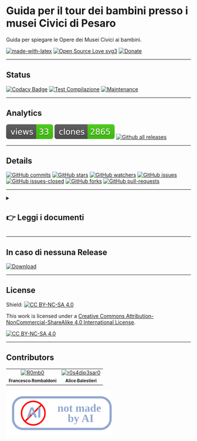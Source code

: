 # Guida per il tour dei bambini presso i musei Civici di Pesaro

Guida per spiegare le Opere dei Musei Civici ai bambini.

[![made-with-latex](https://img.shields.io/badge/Made%20with-LaTeX-1f425f.svg)](https://www.latex-project.org/)
[![Open Source Love svg3](https://badges.frapsoft.com/os/v3/open-source.svg?v=103)](https://github.com/Pomodoro-Musei-di-Pesaro/Guida-per-Tour-Bambini-Musei-Civici)
[![Donate](https://img.shields.io/badge/PayPal-Donate%20to%20Author-blue.svg)](http://paypal.me/R0mb0)

---

## Status

[![Codacy Badge](https://app.codacy.com/project/badge/Grade/6bd081e10fa044f28f6f18ea97f8cdcc)](https://app.codacy.com/gh/Pomodoro-Musei-di-Pesaro/Guida-per-Tour-Bambini-Musei-Civici/dashboard?utm_source=gh&utm_medium=referral&utm_content=&utm_campaign=Badge_grade)
[![Test Compilazione](https://github.com/Pomodoro-Musei-di-Pesaro/Guida-per-Tour-Bambini-Musei-Civici/actions/workflows/LaTeX_Action.yml/badge.svg?branch=main&event=push)](https://github.com/Pomodoro-Musei-di-Pesaro/Guida-per-Tour-Bambini-Musei-Civici/actions/workflows/LaTeX_Action.yml)
[![Maintenance](https://img.shields.io/badge/Maintained%3F-yes-green.svg)](https://github.com/Pomodoro-Musei-di-Pesaro/Guida-per-Tour-Bambini-Musei-Civici)

---

## Analytics

[![views](https://raw.githubusercontent.com/Pomodoro-Musei-di-Pesaro/Guida-per-Tour-Bambini-Musei-Civici/traffic/traffic-Guida-per-Tour-Bambini-Musei-Civici/views.svg)](https://github.com/Pomodoro-Musei-di-Pesaro/Guida-per-Tour-Bambini-Musei-Civici)
[![clones](https://raw.githubusercontent.com/Pomodoro-Musei-di-Pesaro/Guida-per-Tour-Bambini-Musei-Civici/traffic/traffic-Guida-per-Tour-Bambini-Musei-Civici/clones.svg)](https://github.com/Pomodoro-Musei-di-Pesaro/Guida-per-Tour-Bambini-Musei-Civici)
[![Github all releases](https://img.shields.io/github/downloads/Pomodoro-Musei-di-Pesaro/Guida-per-Tour-Bambini-Musei-Civici/total.svg)](https://GitHub.com/Pomodoro-Musei-di-Pesaro/Guida-per-Tour-Bambini-Musei-Civici/releases/)

---

## Details

[![GitHub commits](https://badgen.net/github/commits/Pomodoro-Musei-di-Pesaro/Guida-per-Tour-Bambini-Musei-Civici)](https://GitHub.com/Pomodoro-Musei-di-Pesaro/Guida-per-Tour-Bambini-Musei-Civici/commit/)
[![GitHub stars](https://badgen.net/github/stars/Pomodoro-Musei-di-Pesaro/Guida-per-Tour-Bambini-Musei-Civici)](https://GitHub.com/Pomodoro-Musei-di-Pesaro/Guida-per-Tour-Bambini-Musei-Civici/stargazers/)
[![GitHub watchers](https://img.shields.io/github/watchers/Pomodoro-Musei-di-Pesaro/Guida-per-Tour-Bambini-Musei-Civici?color=blue)](https://github.com/Pomodoro-Musei-di-Pesaro/Guida-per-Tour-Bambini-Musei-Civici/watchers)
[![GitHub issues](https://img.shields.io/github/issues/Pomodoro-Musei-di-Pesaro/Guida-per-Tour-Bambini-Musei-Civici.svg)](https://GitHub.com/Pomodoro-Musei-di-Pesaro/Guida-per-Tour-Bambini-Musei-Civici/issues/)
[![GitHub issues-closed](https://img.shields.io/github/issues-closed/Pomodoro-Musei-di-Pesaro/Guida-per-Tour-Bambini-Musei-Civici.svg)](https://GitHub.com/Pomodoro-Musei-di-Pesaro/Guida-per-Tour-Bambini-Musei-Civici/issues?q=is%3Aissue+is%3Aclosed)
[![GitHub forks](https://badgen.net/github/forks/Pomodoro-Musei-di-Pesaro/Guida-per-Tour-Bambini-Musei-Civici/)](https://GitHub.com/Pomodoro-Musei-di-Pesaro/Guida-per-Tour-Bambini-Musei-Civici/network/)
[![GitHub pull-requests](https://img.shields.io/github/issues-pr/Pomodoro-Musei-di-Pesaro/Guida-per-Tour-Bambini-Musei-Civici.svg)](https://GitHub.com/Pomodoro-Musei-di-Pesaro/Guida-per-Tour-Bambini-Musei-Civici/pull/)

---

<details>
<summary>
	
## 👉 Leggi i documenti

</summary>

<details>
<summary>
	
### 👉 Tour guidato per bambini ai Musei Civici

</summary>

![1.png](https://github.com/Pomodoro-Musei-di-Pesaro/Guida-per-Tour-Bambini-Musei-Civici/blob/main/ReadmeImgs/Guida_per_Tour_Bambini_Musei_Civici/1.png)
![2.png](https://github.com/Pomodoro-Musei-di-Pesaro/Guida-per-Tour-Bambini-Musei-Civici/blob/main/ReadmeImgs/Guida_per_Tour_Bambini_Musei_Civici/2.png)
![3.png](https://github.com/Pomodoro-Musei-di-Pesaro/Guida-per-Tour-Bambini-Musei-Civici/blob/main/ReadmeImgs/Guida_per_Tour_Bambini_Musei_Civici/3.png)
![4.png](https://github.com/Pomodoro-Musei-di-Pesaro/Guida-per-Tour-Bambini-Musei-Civici/blob/main/ReadmeImgs/Guida_per_Tour_Bambini_Musei_Civici/4.png)
![5.png](https://github.com/Pomodoro-Musei-di-Pesaro/Guida-per-Tour-Bambini-Musei-Civici/blob/main/ReadmeImgs/Guida_per_Tour_Bambini_Musei_Civici/5.png)
![6.png](https://github.com/Pomodoro-Musei-di-Pesaro/Guida-per-Tour-Bambini-Musei-Civici/blob/main/ReadmeImgs/Guida_per_Tour_Bambini_Musei_Civici/6.png)
![7.png](https://github.com/Pomodoro-Musei-di-Pesaro/Guida-per-Tour-Bambini-Musei-Civici/blob/main/ReadmeImgs/Guida_per_Tour_Bambini_Musei_Civici/7.png)
![8.png](https://github.com/Pomodoro-Musei-di-Pesaro/Guida-per-Tour-Bambini-Musei-Civici/blob/main/ReadmeImgs/Guida_per_Tour_Bambini_Musei_Civici/8.png)
![9.png](https://github.com/Pomodoro-Musei-di-Pesaro/Guida-per-Tour-Bambini-Musei-Civici/blob/main/ReadmeImgs/Guida_per_Tour_Bambini_Musei_Civici/9.png)
![10.png](https://github.com/Pomodoro-Musei-di-Pesaro/Guida-per-Tour-Bambini-Musei-Civici/blob/main/ReadmeImgs/Guida_per_Tour_Bambini_Musei_Civici/10.png)
![11.png](https://github.com/Pomodoro-Musei-di-Pesaro/Guida-per-Tour-Bambini-Musei-Civici/blob/main/ReadmeImgs/Guida_per_Tour_Bambini_Musei_Civici/11.png)
![12.png](https://github.com/Pomodoro-Musei-di-Pesaro/Guida-per-Tour-Bambini-Musei-Civici/blob/main/ReadmeImgs/Guida_per_Tour_Bambini_Musei_Civici/12.png)
![13.png](https://github.com/Pomodoro-Musei-di-Pesaro/Guida-per-Tour-Bambini-Musei-Civici/blob/main/ReadmeImgs/Guida_per_Tour_Bambini_Musei_Civici/13.png)
![14.png](https://github.com/Pomodoro-Musei-di-Pesaro/Guida-per-Tour-Bambini-Musei-Civici/blob/main/ReadmeImgs/Guida_per_Tour_Bambini_Musei_Civici/14.png)
![15.png](https://github.com/Pomodoro-Musei-di-Pesaro/Guida-per-Tour-Bambini-Musei-Civici/blob/main/ReadmeImgs/Guida_per_Tour_Bambini_Musei_Civici/15.png)
![16.png](https://github.com/Pomodoro-Musei-di-Pesaro/Guida-per-Tour-Bambini-Musei-Civici/blob/main/ReadmeImgs/Guida_per_Tour_Bambini_Musei_Civici/16.png)
 
</details>

<details>
<summary>

### 👉 Tour guidato per bambini ai Musei Civici ingrandita
 
</summary>

![1.png](https://github.com/Pomodoro-Musei-di-Pesaro/Guida-per-Tour-Bambini-Musei-Civici/blob/main/ReadmeImgs/Guida_per_Tour_Bambini_Musei_Civici-Ingrandita/1.png)
![2.png](https://github.com/Pomodoro-Musei-di-Pesaro/Guida-per-Tour-Bambini-Musei-Civici/blob/main/ReadmeImgs/Guida_per_Tour_Bambini_Musei_Civici-Ingrandita/2.png)
![3.png](https://github.com/Pomodoro-Musei-di-Pesaro/Guida-per-Tour-Bambini-Musei-Civici/blob/main/ReadmeImgs/Guida_per_Tour_Bambini_Musei_Civici-Ingrandita/3.png)
![4.png](https://github.com/Pomodoro-Musei-di-Pesaro/Guida-per-Tour-Bambini-Musei-Civici/blob/main/ReadmeImgs/Guida_per_Tour_Bambini_Musei_Civici-Ingrandita/4.png)
![5.png](https://github.com/Pomodoro-Musei-di-Pesaro/Guida-per-Tour-Bambini-Musei-Civici/blob/main/ReadmeImgs/Guida_per_Tour_Bambini_Musei_Civici-Ingrandita/5.png)
![6.png](https://github.com/Pomodoro-Musei-di-Pesaro/Guida-per-Tour-Bambini-Musei-Civici/blob/main/ReadmeImgs/Guida_per_Tour_Bambini_Musei_Civici-Ingrandita/6.png)
![7.png](https://github.com/Pomodoro-Musei-di-Pesaro/Guida-per-Tour-Bambini-Musei-Civici/blob/main/ReadmeImgs/Guida_per_Tour_Bambini_Musei_Civici-Ingrandita/7.png)
![8.png](https://github.com/Pomodoro-Musei-di-Pesaro/Guida-per-Tour-Bambini-Musei-Civici/blob/main/ReadmeImgs/Guida_per_Tour_Bambini_Musei_Civici-Ingrandita/8.png)
![9.png](https://github.com/Pomodoro-Musei-di-Pesaro/Guida-per-Tour-Bambini-Musei-Civici/blob/main/ReadmeImgs/Guida_per_Tour_Bambini_Musei_Civici-Ingrandita/9.png)
![10.png](https://github.com/Pomodoro-Musei-di-Pesaro/Guida-per-Tour-Bambini-Musei-Civici/blob/main/ReadmeImgs/Guida_per_Tour_Bambini_Musei_Civici-Ingrandita/10.png)
![11.png](https://github.com/Pomodoro-Musei-di-Pesaro/Guida-per-Tour-Bambini-Musei-Civici/blob/main/ReadmeImgs/Guida_per_Tour_Bambini_Musei_Civici-Ingrandita/11.png)
![12.png](https://github.com/Pomodoro-Musei-di-Pesaro/Guida-per-Tour-Bambini-Musei-Civici/blob/main/ReadmeImgs/Guida_per_Tour_Bambini_Musei_Civici-Ingrandita/12.png)
![13.png](https://github.com/Pomodoro-Musei-di-Pesaro/Guida-per-Tour-Bambini-Musei-Civici/blob/main/ReadmeImgs/Guida_per_Tour_Bambini_Musei_Civici-Ingrandita/13.png)
![14.png](https://github.com/Pomodoro-Musei-di-Pesaro/Guida-per-Tour-Bambini-Musei-Civici/blob/main/ReadmeImgs/Guida_per_Tour_Bambini_Musei_Civici-Ingrandita/14.png)
![15.png](https://github.com/Pomodoro-Musei-di-Pesaro/Guida-per-Tour-Bambini-Musei-Civici/blob/main/ReadmeImgs/Guida_per_Tour_Bambini_Musei_Civici-Ingrandita/15.png)
![16.png](https://github.com/Pomodoro-Musei-di-Pesaro/Guida-per-Tour-Bambini-Musei-Civici/blob/main/ReadmeImgs/Guida_per_Tour_Bambini_Musei_Civici-Ingrandita/16.png)
![17.png](https://github.com/Pomodoro-Musei-di-Pesaro/Guida-per-Tour-Bambini-Musei_Civici/blob/main/ReadmeImgs/Guida_per_Tour_Bambini_Musei_Civici-Ingrandita/17.png)
![18.png](https://github.com/Pomodoro-Musei-di-Pesaro/Guida-per-Tour-Bambini-Musei_Civici/blob/main/ReadmeImgs/Guida_per_Tour_Bambini_Musei_Civici-Ingrandita/18.png)
![19.png](https://github.com/Pomodoro-Musei-di-Pesaro/Guida-per-Tour-Bambini-Musei-Civici/blob/main/ReadmeImgs/Guida_per_Tour_Bambini_Musei_Civici-Ingrandita/19.png)
![20.png](https://github.com/Pomodoro-Musei-di-Pesaro/Guida-per-Tour-Bambini-Musei-Civici/blob/main/ReadmeImgs/Guida_per_Tour_Bambini_Musei_Civici-Ingrandita/20.png)
![21.png](https://github.com/Pomodoro-Musei-di-Pesaro/Guida-per-Tour-Bambini-Musei-Civici/blob/main/ReadmeImgs/Guida_per_Tour_Bambini_Musei_Civici-Ingrandita/21.png)
![22.png](https://github.com/Pomodoro-Musei-di-Pesaro/Guida-per-Tour-Bambini-Musei_Civici/blob/main/ReadmeImgs/Guida_per_Tour_Bambini_Musei_Civici-Ingrandita/22.png)
![23.png](https://github.com/Pomodoro-Musei-di-Pesaro/Guida-per-Tour-Bambini-Musei_Civici/blob/main/ReadmeImgs/Guida_per_Tour_Bambini_Musei_Civici-Ingrandita/23.png)
![24.png](https://github.com/Pomodoro-Musei-di-Pesaro/Guida-per-Tour-Bambini-Musei-Civici/blob/main/ReadmeImgs/Guida_per_Tour_Bambini_Musei_Civici-Ingrandita/24.png)
![25.png](https://github.com/Pomodoro-Musei-di-Pesaro/Guida-per-Tour-Bambini-Musei_Civici/blob/main/ReadmeImgs/Guida_per_Tour_Bambini_Musei_Civici-Ingrandita/25.png)
![26.png](https://github.com/Pomodoro-Musei-di-Pesaro/Guida-per-Tour-Bambini-Musei_Civici/blob/main/ReadmeImgs/Guida_per_Tour_Bambini_Musei_Civici-Ingrandita/26.png)
![27.png](https://github.com/Pomodoro-Musei-di-Pesaro/Guida-per-Tour-Bambini-Musei_Civici/blob/main/ReadmeImgs/Guida_per_Tour_Bambini_Musei_Civici-Ingrandita/27.png)
![28.png](https://github.com/Pomodoro-Musei-di-Pesaro/Guida-per-Tour-Bambini-Musei_Civici/blob/main/ReadmeImgs/Guida_per_Tour_Bambini_Musei_Civici-Ingrandita/28.png)
![29.png](https://github.com/Pomodoro-Musei-di-Pesaro/Guida-per-Tour-Bambini-Musei-Civici/blob/main/ReadmeImgs/Guida_per_Tour_Bambini_Musei_Civici-Ingrandita/29.png)
 
</details>

<details>
<summary>

### 👉 Slides guida per bambini Musei Civici

</summary>

![1.png](https://github.com/Pomodoro-Musei-di-Pesaro/Guida-per-Tour-Bambini-Musei-Civici/blob/main/ReadmeImgs/Slides-Guida_per_Tour_Bambini_Musei_Civici/1.png)
![2.png](https://github.com/Pomodoro-Musei-di-Pesaro/Guida-per-Tour-Bambini-Musei-Civici/blob/main/ReadmeImgs/Slides-Guida_per_Tour_Bambini_Musei_Civici/2.png)
![3.png](https://github.com/Pomodoro-Musei-di-Pesaro/Guida-per-Tour-Bambini-Musei-Civici/blob/main/ReadmeImgs/Slides-Guida_per_Tour_Bambini_Musei_Civici/3.png)
![4.png](https://github.com/Pomodoro-Musei-di-Pesaro/Guida-per-Tour-Bambini-Musei-Civici/blob/main/ReadmeImgs/Slides-Guida_per_Tour_Bambini_Musei_Civici/4.png)
![5.png](https://github.com/Pomodoro-Musei-di-Pesaro/Guida-per-Tour-Bambini-Musei-Civici/blob/main/ReadmeImgs/Slides-Guida_per_Tour_Bambini_Musei_Civici/5.png)
![6.png](https://github.com/Pomodoro-Musei-di-Pesaro/Guida-per-Tour-Bambini-Musei-Civici/blob/main/ReadmeImgs/Slides-Guida_per_Tour_Bambini_Musei_Civici/6.png)
![7.png](https://github.com/Pomodoro-Musei-di-Pesaro/Guida-per-Tour-Bambini-Musei-Civici/blob/main/ReadmeImgs/Slides-Guida_per_Tour_Bambini_Musei_Civici/7.png)
![8.png](https://github.com/Pomodoro-Musei-di-Pesaro/Guida-per-Tour-Bambini-Musei-Civici/blob/main/ReadmeImgs/Slides-Guida_per_Tour_Bambini_Musei_Civici/8.png)
![9.png](https://github.com/Pomodoro-Musei-di-Pesaro/Guida-per-Tour-Bambini-Musei-Civici/blob/main/ReadmeImgs/Slides-Guida_per_Tour_Bambini_Musei_Civici/9.png)
![10.png](https://github.com/Pomodoro-Musei-di-Pesaro/Guida-per-Tour-Bambini-Musei-Civici/blob/main/ReadmeImgs/Slides-Guida_per_Tour_Bambini_Musei_Civici/10.png)
![11.png](https://github.com/Pomodoro-Musei-di-Pesaro/Guida-per-Tour-Bambini-Musei-Civici/blob/main/ReadmeImgs/Slides-Guida_per_Tour_Bambini_Musei_Civici/11.png)
![12.png](https://github.com/Pomodoro-Musei-di-Pesaro/Guida-per-Tour-Bambini-Musei-Civici/blob/main/ReadmeImgs/Slides-Guida_per_Tour_Bambini_Musei_Civici/12.png)
![13.png](https://github.com/Pomodoro-Musei-di-Pesaro/Guida-per-Tour-Bambini-Musei-Civici/blob/main/ReadmeImgs/Slides-Guida_per_Tour_Bambini_Musei_Civici/13.png)
![14.png](https://github.com/Pomodoro-Musei-di-Pesaro/Guida-per-Tour-Bambini-Musei-Civici/blob/main/ReadmeImgs/Slides-Guida_per_Tour_Bambini_Musei_Civici/14.png)
![15.png](https://github.com/Pomodoro-Musei-di-Pesaro/Guida-per-Tour-Bambini-Musei-Civici/blob/main/ReadmeImgs/Slides-Guida_per_Tour_Bambini_Musei_Civici/15.png)
![16.png](https://github.com/Pomodoro-Musei-di-Pesaro/Guida-per-Tour-Bambini-Musei-Civici/blob/main/ReadmeImgs/Slides-Guida_per_Tour_Bambini_Musei_Civici/16.png)
![17.png](https://github.com/Pomodoro-Musei-di-Pesaro/Guida-per-Tour-Bambini-Musei-Civici/blob/main/ReadmeImgs/Slides-Guida_per_Tour_Bambini_Musei_Civici/17.png)
![18.png](https://github.com/Pomodoro-Musei-di-Pesaro/Guida-per-Tour-Bambini-Musei-Civici/blob/main/ReadmeImgs/Slides-Guida_per_Tour_Bambini_Musei_Civici/18.png)
![19.png](https://github.com/Pomodoro-Musei-di-Pesaro/Guida-per-Tour-Bambini-Musei-Civici/blob/main/ReadmeImgs/Slides-Guida_per_Tour_Bambini_Musei_Civici/19.png)
![20.png](https://github.com/Pomodoro-Musei-di-Pesaro/Guida-per-Tour-Bambini-Musei-Civici/blob/main/ReadmeImgs/Slides-Guida_per_Tour_Bambini_Musei_Civici/20.png)
![21.png](https://github.com/Pomodoro-Musei-di-Pesaro/Guida-per-Tour-Bambini-Musei-Civici/blob/main/ReadmeImgs/Slides-Guida_per_Tour_Bambini_Musei_Civici/21.png)
![22.png](https://github.com/Pomodoro-Musei-di-Pesaro/Guida-per-Tour-Bambini-Musei-Civici/blob/main/ReadmeImgs/Slides-Guida_per_Tour_Bambini_Musei_Civici/22.png)
![23.png](https://github.com/Pomodoro-Musei-di-Pesaro/Guida-per-Tour-Bambini-Musei-Civici/blob/main/ReadmeImgs/Slides-Guida_per_Tour_Bambini_Musei_Civici/23.png)
![24.png](https://github.com/Pomodoro-Musei-di-Pesaro/Guida-per-Tour-Bambini-Musei-Civici/blob/main/ReadmeImgs/Slides-Guida_per_Tour_Bambini_Musei_Civici/24.png)
![25.png](https://github.com/Pomodoro-Musei-di-Pesaro/Guida-per-Tour-Bambini-Musei-Civici/blob/main/ReadmeImgs/Slides-Guida_per_Tour_Bambini_Musei_Civici/25.png)
![26.png](https://github.com/Pomodoro-Musei-di-Pesaro/Guida-per-Tour-Bambini-Musei-Civici/blob/main/ReadmeImgs/Slides-Guida_per_Tour_Bambini_Musei_Civici/26.png)
![27.png](https://github.com/Pomodoro-Musei-di-Pesaro/Guida-per-Tour-Bambini-Musei-Civici/blob/main/ReadmeImgs/Slides-Guida_per_Tour_Bambini_Musei_Civici/27.png) 

</details>

<details>
<summary>

### 👉 Laboratorio creativo - Collega le descrizioni alle immagini
 
</summary>

![1.png](https://github.com/Pomodoro-Musei-di-Pesaro/Guida-per-Tour-Bambini-Musei-Civici/blob/main/ReadmeImgs/Laboratorio_Creativo-Collega_le_Descrizioni_alle_Immagini/1.png)
![2.png](https://github.com/Pomodoro-Musei-di-Pesaro/Guida-per-Tour-Bambini-Musei-Civici/blob/main/ReadmeImgs/Laboratorio_Creativo-Collega_le_Descrizioni_alle_Immagini/2.png)
![3.png](https://github.com/Pomodoro-Musei-di-Pesaro/Guida-per-Tour-Bambini-Musei-Civici/blob/main/ReadmeImgs/Laboratorio_Creativo-Collega_le_Descrizioni_alle_Immagini/3.png)
![4.png](https://github.com/Pomodoro-Musei-di-Pesaro/Guida-per-Tour-Bambini-Musei-Civici/blob/main/ReadmeImgs/Laboratorio_Creativo-Collega_le_Descrizioni_alle_Immagini/4.png)
![5.png](https://github.com/Pomodoro-Musei-di-Pesaro/Guida-per-Tour-Bambini-Musei-Civici/blob/main/ReadmeImgs/Laboratorio_Creativo-Collega_le_Descrizioni_alle_Immagini/5.png)
![6.png](https://github.com/Pomodoro-Musei-di-Pesaro/Guida-per-Tour-Bambini-Musei-Civici/blob/main/ReadmeImgs/Laboratorio_Creativo-Collega_le_Descrizioni_alle_Immagini/6.png)
![7.png](https://github.com/Pomodoro-Musei-di-Pesaro/Guida-per-Tour-Bambini-Musei-Civici/blob/main/ReadmeImgs/Laboratorio_Creativo-Collega_le_Descrizioni_alle_Immagini/7.png)
![8.png](https://github.com/Pomodoro-Musei-di-Pesaro/Guida-per-Tour-Bambini-Musei-Civici/blob/main/ReadmeImgs/Laboratorio_Creativo-Collega_le_Descrizioni_alle_Immagini/8.png)
![9.png](https://github.com/Pomodoro-Musei-di-Pesaro/Guida-per-Tour-Bambini-Musei-Civici/blob/main/ReadmeImgs/Laboratorio_Creativo-Collega_le_Descrizioni_alle_Immagini/9.png)
![10.png](https://github.com/Pomodoro-Musei-di-Pesaro/Guida-per-Tour-Bambini-Musei-Civici/blob/main/ReadmeImgs/Laboratorio_Creativo-Collega_le_Descrizioni_alle_Immagini/10.png)
![11.png](https://github.com/Pomodoro-Musei-di-Pesaro/Guida-per-Tour-Bambini-Musei-Civici/blob/main/ReadmeImgs/Laboratorio_Creativo-Collega_le_Descrizioni_alle_Immagini/11.png)
![12.png](https://github.com/Pomodoro-Musei-di-Pesaro/Guida-per-Tour-Bambini-Musei-Civici/blob/main/ReadmeImgs/Laboratorio_Creativo-Collega_le_Descrizioni_alle_Immagini/12.png)
![13.png](https://github.com/Pomodoro-Musei-di-Pesaro/Guida-per-Tour-Bambini-Musei-Civici/blob/main/ReadmeImgs/Laboratorio_Creativo-Collega_le_Descrizioni_alle_Immagini/13.png)
![14.png](https://github.com/Pomodoro-Musei-di-Pesaro/Guida-per-Tour-Bambini-Musei-Civici/blob/main/ReadmeImgs/Laboratorio_Creativo-Collega_le_Descrizioni_alle_Immagini/14.png)
![15.png](https://github.com/Pomodoro-Musei-di-Pesaro/Guida-per-Tour-Bambini-Musei-Civici/blob/main/ReadmeImgs/Laboratorio_Creativo-Collega_le_Descrizioni_alle_Immagini/15.png)
![16.png](https://github.com/Pomodoro-Musei-di-Pesaro/Guida-per-Tour-Bambini-Musei-Civici/blob/main/ReadmeImgs/Laboratorio_Creativo-Collega_le_Descrizioni_alle_Immagini/16.png)
![17.png](https://github.com/Pomodoro-Musei-di-Pesaro/Guida-per-Tour-Bambini-Musei-Civici/blob/main/ReadmeImgs/Laboratorio_Creativo-Collega_le_Descrizioni_alle_Immagini/17.png)
![18.png](https://github.com/Pomodoro-Musei-di-Pesaro/Guida-per-Tour-Bambini-Musei-Civici/blob/main/ReadmeImgs/Laboratorio_Creativo-Collega_le_Descrizioni_alle_Immagini/18.png)

</details>

<details>
<summary>

### 👉 Laboratorio creativo - Colora le Opere
 
</summary>

![1.png](https://github.com/Pomodoro-Musei-di-Pesaro/Guida-per-Tour-Bambini-Musei-Civici/blob/main/ReadmeImgs/Laboratorio_Creativo-Colora_le_Opere/1.png)
![2.png](https://github.com/Pomodoro-Musei-di-Pesaro/Guida-per-Tour-Bambini-Musei-Civici/blob/main/ReadmeImgs/Laboratorio_Creativo-Colora_le_Opere/2.png)
![3.png](https://github.com/Pomodoro-Musei-di-Pesaro/Guida-per-Tour-Bambini-Musei-Civici/blob/main/ReadmeImgs/Laboratorio_Creativo-Colora_le_Opere/3.png)
![4.png](https://github.com/Pomodoro-Musei-di-Pesaro/Guida-per-Tour-Bambini-Musei-Civici/blob/main/ReadmeImgs/Laboratorio_Creativo-Colora_le_Opere/4.png)
![5.png](https://github.com/Pomodoro-Musei-di-Pesaro/Guida-per-Tour-Bambini-Musei-Civici/blob/main/ReadmeImgs/Laboratorio_Creativo-Colora_le_Opere/5.png)
![6.png](https://github.com/Pomodoro-Musei-di-Pesaro/Guida-per-Tour-Bambini-Musei-Civici/blob/main/ReadmeImgs/Laboratorio_Creativo-Colora_le_Opere/6.png)
![7.png](https://github.com/Pomodoro-Musei-di-Pesaro/Guida-per-Tour-Bambini-Musei-Civici/blob/main/ReadmeImgs/Laboratorio_Creativo-Colora_le_Opere/7.png)
![8.png](https://github.com/Pomodoro-Musei-di-Pesaro/Guida-per-Tour-Bambini-Musei-Civici/blob/main/ReadmeImgs/Laboratorio_Creativo-Colora_le_Opere/8.png)
![9.png](https://github.com/Pomodoro-Musei-di-Pesaro/Guida-per-Tour-Bambini-Musei-Civici/blob/main/ReadmeImgs/Laboratorio_Creativo-Colora_le_Opere/9.png)
![10.png](https://github.com/Pomodoro-Musei-di-Pesaro/Guida-per-Tour-Bambini-Musei-Civici/blob/main/ReadmeImgs/Laboratorio_Creativo-Colora_le_Opere/10.png)
![11.png](https://github.com/Pomodoro-Musei-di-Pesaro/Guida-per-Tour-Bambini-Musei-Civici/blob/main/ReadmeImgs/Laboratorio_Creativo-Colora_le_Opere/11.png)
![12.png](https://github.com/Pomodoro-Musei-di-Pesaro/Guida-per-Tour-Bambini-Musei-Civici/blob/main/ReadmeImgs/Laboratorio_Creativo-Colora_le_Opere/12.png)
![13.png](https://github.com/Pomodoro-Musei-di-Pesaro/Guida-per-Tour-Bambini-Musei-Civici/blob/main/ReadmeImgs/Laboratorio_Creativo-Colora_le_Opere/13.png)
![14.png](https://github.com/Pomodoro-Musei-di-Pesaro/Guida-per-Tour-Bambini-Musei-Civici/blob/main/ReadmeImgs/Laboratorio_Creativo-Colora_le_Opere/14.png)
![15.png](https://github.com/Pomodoro-Musei-di-Pesaro/Guida-per-Tour-Bambini-Musei-Civici/blob/main/ReadmeImgs/Laboratorio_Creativo-Colora_le_Opere/15.png)
![16.png](https://github.com/Pomodoro-Musei-di-Pesaro/Guida-per-Tour-Bambini-Musei-Civici/blob/main/ReadmeImgs/Laboratorio_Creativo-Colora_le_Opere/16.png)
![17.png](https://github.com/Pomodoro-Musei-di-Pesaro/Guida-per-Tour-Bambini-Musei-Civici/blob/main/ReadmeImgs/Laboratorio_Creativo-Colora_le_Opere/17.png)
![18.png](https://github.com/Pomodoro-Musei-di-Pesaro/Guida-per-Tour-Bambini-Musei-Civici/blob/main/ReadmeImgs/Laboratorio_Creativo-Colora_le_Opere/18.png)
![19.png](https://github.com/Pomodoro-Musei-di-Pesaro/Guida-per-Tour-Bambini-Musei-Civici/blob/main/ReadmeImgs/Laboratorio_Creativo-Colora_le_Opere/19.png)
 
</details>

<details>
<summary>


### 👉 Laboratorio creativo - Puzzle sulle Opere
 
</summary>

![1.png](https://github.com/Pomodoro-Musei-di-Pesaro/Guida-per-Tour-Bambini-Musei-Civici/blob/main/ReadmeImgs/Laboratorio_Creativo-Puzzle_sulle_Opere/1.png)
![2.png](https://github.com/Pomodoro-Musei-di-Pesaro/Guida-per-Tour-Bambini-Musei-Civici/blob/main/ReadmeImgs/Laboratorio_Creativo-Puzzle_sulle_Opere/2.png)
![3.png](https://github.com/Pomodoro-Musei-di-Pesaro/Guida-per-Tour-Bambini-Musei-Civici/blob/main/ReadmeImgs/Laboratorio_Creativo-Puzzle_sulle_Opere/3.png)
![4.png](https://github.com/Pomodoro-Musei-di-Pesaro/Guida-per-Tour-Bambini-Musei-Civici/blob/main/ReadmeImgs/Laboratorio_Creativo-Puzzle_sulle_Opere/4.png)
![5.png](https://github.com/Pomodoro-Musei-di-Pesaro/Guida-per-Tour-Bambini-Musei-Civici/blob/main/ReadmeImgs/Laboratorio_Creativo-Puzzle_sulle_Opere/5.png)
![6.png](https://github.com/Pomodoro-Musei-di-Pesaro/Guida-per-Tour-Bambini-Musei-Civici/blob/main/ReadmeImgs/Laboratorio_Creativo-Puzzle_sulle_Opere/6.png)
![7.png](https://github.com/Pomodoro-Musei-di-Pesaro/Guida-per-Tour-Bambini-Musei-Civici/blob/main/ReadmeImgs/Laboratorio_Creativo-Puzzle_sulle_Opere/7.png)
![8.png](https://github.com/Pomodoro-Musei-di-Pesaro/Guida-per-Tour-Bambini-Musei-Civici/blob/main/ReadmeImgs/Laboratorio_Creativo-Puzzle_sulle_Opere/8.png)
![9.png](https://github.com/Pomodoro-Musei-di-Pesaro/Guida-per-Tour-Bambini-Musei-Civici/blob/main/ReadmeImgs/Laboratorio_Creativo-Puzzle_sulle_Opere/9.png)
![10.png](https://github.com/Pomodoro-Musei-di-Pesaro/Guida-per-Tour-Bambini-Musei-Civici/blob/main/ReadmeImgs/Laboratorio_Creativo-Puzzle_sulle_Opere/10.png)
![11.png](https://github.com/Pomodoro-Musei-di-Pesaro/Guida-per-Tour-Bambini-Musei-Civici/blob/main/ReadmeImgs/Laboratorio_Creativo-Puzzle_sulle_Opere/11.png)
![12.png](https://github.com/Pomodoro-Musei-di-Pesaro/Guida-per-Tour-Bambini-Musei-Civici/blob/main/ReadmeImgs/Laboratorio_Creativo-Puzzle_sulle_Opere/12.png)
![13.png](https://github.com/Pomodoro-Musei-di-Pesaro/Guida-per-Tour-Bambini-Musei-Civici/blob/main/ReadmeImgs/Laboratorio_Creativo-Puzzle_sulle_Opere/13.png)
![14.png](https://github.com/Pomodoro-Musei-di-Pesaro/Guida-per-Tour-Bambini-Musei-Civici/blob/main/ReadmeImgs/Laboratorio_Creativo-Puzzle_sulle_Opere/14.png)
![15.png](https://github.com/Pomodoro-Musei-di-Pesaro/Guida-per-Tour-Bambini-Musei-Civici/blob/main/ReadmeImgs/Laboratorio_Creativo-Puzzle_sulle_Opere/15.png)
![16.png](https://github.com/Pomodoro-Musei-di-Pesaro/Guida-per-Tour-Bambini-Musei-Civici/blob/main/ReadmeImgs/Laboratorio_Creativo-Puzzle_sulle_Opere/16.png)
![17.png](https://github.com/Pomodoro-Musei-di-Pesaro/Guida-per-Tour-Bambini-Musei-Civici/blob/main/ReadmeImgs/Laboratorio_Creativo-Puzzle_sulle_Opere/17.png)
![18.png](https://github.com/Pomodoro-Musei-di-Pesaro/Guida-per-Tour-Bambini-Musei-Civici/blob/main/ReadmeImgs/Laboratorio_Creativo-Puzzle_sulle_Opere/18.png)
![19.png](https://github.com/Pomodoro-Musei-di-Pesaro/Guida-per-Tour-Bambini-Musei-Civici/blob/main/ReadmeImgs/Laboratorio_Creativo-Puzzle_sulle_Opere/19.png)
 
</details>

<details>
<summary>

### 👉 Laboratorio creativo - Trova le Opere
 
</summary>

![1.png](https://github.com/Pomodoro-Musei-di-Pesaro/Guida-per-Tour-Bambini-Musei-Civici/blob/main/ReadmeImgs/Laboratorio_Creativo-Trova_le_Opere/1.png)
![2.png](https://github.com/Pomodoro-Musei-di-Pesaro/Guida-per-Tour-Bambini-Musei-Civici/blob/main/ReadmeImgs/Laboratorio_Creativo-Trova_le_Opere/2.png)
![3.png](https://github.com/Pomodoro-Musei-di-Pesaro/Guida-per-Tour-Bambini-Musei-Civici/blob/main/ReadmeImgs/Laboratorio_Creativo-Trova_le_Opere/3.png)
![4.png](https://github.com/Pomodoro-Musei-di-Pesaro/Guida-per-Tour-Bambini-Musei-Civici/blob/main/ReadmeImgs/Laboratorio_Creativo-Trova_le_Opere/4.png)
![5.png](https://github.com/Pomodoro-Musei-di-Pesaro/Guida-per-Tour-Bambini-Musei-Civici/blob/main/ReadmeImgs/Laboratorio_Creativo-Trova_le_Opere/5.png)
![6.png](https://github.com/Pomodoro-Musei-di-Pesaro/Guida-per-Tour-Bambini-Musei-Civici/blob/main/ReadmeImgs/Laboratorio_Creativo-Trova_le_Opere/6.png)
![7.png](https://github.com/Pomodoro-Musei-di-Pesaro/Guida-per-Tour-Bambini-Musei-Civici/blob/main/ReadmeImgs/Laboratorio_Creativo-Trova_le_Opere/7.png)
![8.png](https://github.com/Pomodoro-Musei-di-Pesaro/Guida-per-Tour-Bambini-Musei-Civici/blob/main/ReadmeImgs/Laboratorio_Creativo-Trova_le_Opere/8.png)
![9.png](https://github.com/Pomodoro-Musei-di-Pesaro/Guida-per-Tour-Bambini-Musei-Civici/blob/main/ReadmeImgs/Laboratorio_Creativo-Trova_le_Opere/9.png)
![10.png](https://github.com/Pomodoro-Musei-di-Pesaro/Guida-per-Tour-Bambini-Musei-Civici/blob/main/ReadmeImgs/Laboratorio_Creativo-Trova_le_Opere/10.png)
![11.png](https://github.com/Pomodoro-Musei-di-Pesaro/Guida-per-Tour-Bambini-Musei-Civici/blob/main/ReadmeImgs/Laboratorio_Creativo-Trova_le_Opere/11.png)
![12.png](https://github.com/Pomodoro-Musei-di-Pesaro/Guida-per-Tour-Bambini-Musei-Civici/blob/main/ReadmeImgs/Laboratorio_Creativo-Trova_le_Opere/12.png)
![13.png](https://github.com/Pomodoro-Musei-di-Pesaro/Guida-per-Tour-Bambini-Musei-Civici/blob/main/ReadmeImgs/Laboratorio_Creativo-Trova_le_Opere/13.png)
![14.png](https://github.com/Pomodoro-Musei-di-Pesaro/Guida-per-Tour-Bambini-Musei-Civici/blob/main/ReadmeImgs/Laboratorio_Creativo-Trova_le_Opere/14.png)
![15.png](https://github.com/Pomodoro-Musei-di-Pesaro/Guida-per-Tour-Bambini-Musei-Civici/blob/main/ReadmeImgs/Laboratorio_Creativo-Trova_le_Opere/15.png)
![16.png](https://github.com/Pomodoro-Musei-di-Pesaro/Guida-per-Tour-Bambini-Musei-Civici/blob/main/ReadmeImgs/Laboratorio_Creativo-Trova_le_Opere/16.png)
![17.png](https://github.com/Pomodoro-Musei-di-Pesaro/Guida-per-Tour-Bambini-Musei-Civici/blob/main/ReadmeImgs/Laboratorio_Creativo-Trova_le_Opere/17.png)
![18.png](https://github.com/Pomodoro-Musei-di-Pesaro/Guida-per-Tour-Bambini-Musei-Civici/blob/main/ReadmeImgs/Laboratorio_Creativo-Trova_le_Opere/18.png)
![19.png](https://github.com/Pomodoro-Musei-di-Pesaro/Guida-per-Tour-Bambini-Musei-Civici/blob/main/ReadmeImgs/Laboratorio_Creativo-Trova_le_Opere/19.png)
![20.png](https://github.com/Pomodoro-Musei-di-Pesaro/Guida-per-Tour-Bambini-Musei-Civici/blob/main/ReadmeImgs/Laboratorio_Creativo-Trova_le_Opere/20.png)
 
</details>

<details>
<summary>

### 👉 Test laboratorio
 
</summary>

![1.png](https://github.com/Pomodoro-Musei-di-Pesaro/Guida-per-Tour-Bambini-Musei-Civici/blob/main/ReadmeImgs/Laboratorio-Test/1.png)
![2.png](https://github.com/Pomodoro-Musei-di-Pesaro/Guida-per-Tour-Bambini-Musei-Civici/blob/main/ReadmeImgs/Laboratorio-Test/2.png)
![3.png](https://github.com/Pomodoro-Musei-di-Pesaro/Guida-per-Tour-Bambini-Musei-Civici/blob/main/ReadmeImgs/Laboratorio-Test/3.png)
![4.png](https://github.com/Pomodoro-Musei-di-Pesaro/Guida-per-Tour-Bambini-Musei-Civici/blob/main/ReadmeImgs/Laboratorio-Test/4.png)
![5.png](https://github.com/Pomodoro-Musei-di-Pesaro/Guida-per-Tour-Bambini-Musei-Civici/blob/main/ReadmeImgs/Laboratorio-Test/5.png)
![6.png](https://github.com/Pomodoro-Musei-di-Pesaro/Guida-per-Tour-Bambini-Musei-Civici/blob/main/ReadmeImgs/Laboratorio-Test/6.png)
![7.png](https://github.com/Pomodoro-Musei-di-Pesaro/Guida-per-Tour-Bambini-Musei-Civici/blob/main/ReadmeImgs/Laboratorio-Test/7.png)

</details>
	
</details>

---

## In caso di nessuna Release

[![Download](https://custom-icon-badges.demolab.com/badge/-Scarica%20i%20documenti%20dimostrativi-blue?style=for-the-badge&logo=download&logoColor=white "Documenti")](https://nightly.link/Pomodoro-Musei-di-Pesaro/Guida-per-Tour-Bambini-Musei-Civici/workflows/LaTeX_Action/main/Tour%20Bambini%20Musei%20Civici.zip)

---

## License

Shield: [![CC BY-NC-SA 4.0][cc-by-nc-sa-shield]][cc-by-nc-sa]

This work is licensed under a
[Creative Commons Attribution-NonCommercial-ShareAlike 4.0 International License][cc-by-nc-sa].

[![CC BY-NC-SA 4.0][cc-by-nc-sa-image]][cc-by-nc-sa]

[cc-by-nc-sa]: http://creativecommons.org/licenses/by-nc-sa/4.0/
[cc-by-nc-sa-image]: https://licensebuttons.net/l/by-nc-sa/4.0/88x31.png
[cc-by-nc-sa-shield]: https://img.shields.io/badge/License-CC%20BY--NC--SA%204.0-lightgrey.svg

---

## Contributors

<!-- readme: collaborators,contributors -start -->
<table>
	<tbody>
		<tr>
            <td align="center">
                <a href="https://github.com/R0mb0">
                    <img src="https://avatars.githubusercontent.com/u/72658034?v=4" width="100;" alt="R0mb0"/>
                    <br />
                    <sub><b>Francesco Rombaldoni</b></sub>
                </a>
            </td>
            <td align="center">
                <a href="https://github.com/r0s4dip3sar0">
                    <img src="https://avatars.githubusercontent.com/u/130976709?v=4" width="100;" alt="r0s4dip3sar0"/>
                    <br />
                    <sub><b>Alice Balestieri</b></sub>
                </a>
            </td>
		</tr>
	<tbody>
</table>
<!-- readme: collaborators,contributors -end -->

  <picture>
    <source media="(prefers-color-scheme: dark)"srcset="https://github.com/R0mb0/Not_made_by_AI/blob/main/Badge/SVG/NotMadeByAIDark.svg">
    <source media="(prefers-color-scheme: light)"srcset="https://github.com/R0mb0/Not_made_by_AI/blob/main/Badge/SVG/NotMadeByAILight.svg">
    <img alt="Not made by AI" src="https://github.com/R0mb0/Not_made_by_AI/blob/main/Badge/SVG/NotMadeByAIDefault.svg">
  </picture>
